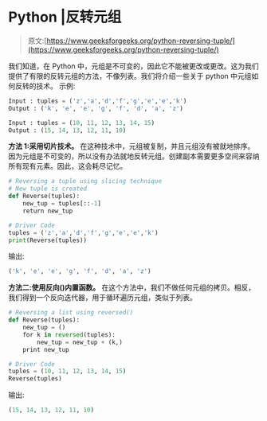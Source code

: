 # Python |反转元组

> 原文:[https://www.geeksforgeeks.org/python-reversing-tuple/](https://www.geeksforgeeks.org/python-reversing-tuple/)

我们知道，在 Python 中，元组是不可变的，因此它不能被更改或更改。这为我们提供了有限的反转元组的方法，不像列表。我们将介绍一些关于 python 中元组如何反转的技术。
示例:

```py
Input : tuples = ('z','a','d','f','g','e','e','k')
Output : ('k', 'e', 'e', 'g', 'f', 'd', 'a', 'z')

Input : tuples = (10, 11, 12, 13, 14, 15)
Output : (15, 14, 13, 12, 11, 10)

```

**方法 1:采用切片技术。**
在这种技术中，元组被复制，并且元组没有被就地排序。因为元组是不可变的，所以没有办法就地反转元组。创建副本需要更多空间来容纳所有现有元素。因此，这会耗尽记忆。

```py
# Reversing a tuple using slicing technique
# New tuple is created
def Reverse(tuples):
    new_tup = tuples[::-1]
    return new_tup

# Driver Code
tuples = ('z','a','d','f','g','e','e','k')
print(Reverse(tuples))
```

输出:

```py
('k', 'e', 'e', 'g', 'f', 'd', 'a', 'z')

```

**方法二:使用反向()内置函数。**
在这个方法中，我们不做任何元组的拷贝。相反，我们得到一个反向迭代器，用于循环遍历元组，类似于列表。

```py
# Reversing a list using reversed()
def Reverse(tuples):
    new_tup = ()
    for k in reversed(tuples):
        new_tup = new_tup + (k,)
    print new_tup

# Driver Code
tuples = (10, 11, 12, 13, 14, 15)
Reverse(tuples)
```

输出:

```py
(15, 14, 13, 12, 11, 10)

```